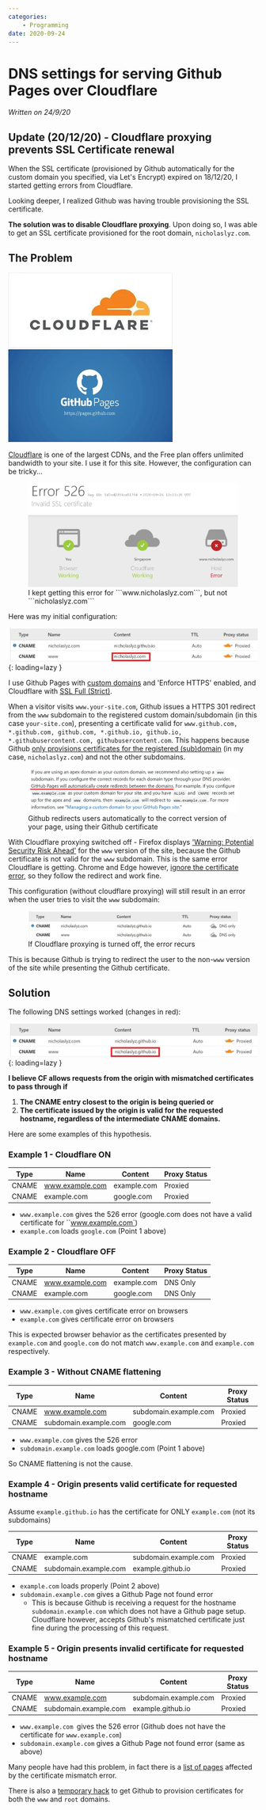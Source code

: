 ```yaml
---
categories:
    - Programming
date: 2020-09-24
---
```


# DNS settings for serving Github Pages over Cloudflare

_Written on 24/9/20_

## Update (20/12/20) - Cloudflare proxying prevents SSL Certificate renewal

When the SSL certificate (provisioned by Github automatically for the custom domain you specified, via Let's Encrypt) expired on 18/12/20, I started getting errors from Cloudflare.

Looking deeper, I realized Github was having trouble provisioning the SSL certificate.

**The solution was to disable Cloudflare proxying**. Upon doing so, I was able to get an SSL certificate provisioned for the root domain, `nicholaslyz.com`.

## The Problem

![](../../static/images/cloudflare-logo.jpg)
<img src="/static/images/github-pages-logo.jpg" width="332" alt="Github Logo" loading="lazy"/>

[Cloudflare](https://www.cloudflare.com) is one of the largest CDNs, and the Free plan offers unlimited bandwidth to your site. I use it for this site. However, the configuration can be tricky...

 <figure>
  <img src="/static/images/cf-error.jpg" alt="Cloudflare Error" loading="lazy"/>
  <figcaption>I kept getting this error for ```www.nicholaslyz.com```, but not ```nicholaslyz.com```</figcaption>
</figure>

Here was my initial configuration:

![](../../static/images/incorrect-config.jpg){: loading=lazy }

I use Github Pages with [custom domains](https://docs.github.com/en/github/working-with-github-pages/managing-a-custom-domain-for-your-github-pages-site#configuring-a-subdomain) and 'Enforce HTTPS' enabled, and Cloudflare with [SSL Full (Strict)](https://support.cloudflare.com/hc/en-us/articles/200170416-End-to-end-HTTPS-with-Cloudflare-Part-3-SSL-options#h_8afd8a8d-382d-4694-a2b2-44cbc9f637ef).

When a visitor visits `www.your-site.com`, Github issues a HTTPS 301 redirect from the `www` subdomain to the registered custom domain/subdomain (in this case `your-site.com`), presenting a certificate valid for `www.github.com, *.github.com, github.com, *.github.io, github.io, *.githubusercontent.com, githubusercontent.com`. This happens because Github [only provisions certificates for the registered (sub)domain](https://github.community/t/does-github-pages-support-https-for-www-and-subdomains/10360/2) (in my case, `nicholaslyz.com`) and not the other subdomains.

 <figure>
  <img src="/static/images/gh-pages.jpg" alt="Github redirection" loading="lazy"/>
  <figcaption>Github redirects users automatically to the correct version of your page, using their Github certificate</figcaption>
</figure>

With Cloudflare proxying switched off - Firefox displays ['Warning: Potential Security Risk Ahead'](https://support.mozilla.org/en-US/kb/what-does-your-connection-is-not-secure-mean) for the `www` version of the site, because the Github certificate is not valid for the `www` subdomain. This is the same error Cloudflare is getting. Chrome and Edge however, [ignore the certificate error](https://www.thesslstore.com/blog/chrome-fix-common-name-mismatch-error/), so they follow the redirect and work fine.

This configuration (without cloudflare proxying) will still result in an error when the user tries to visit the `www` subdomain:

<figure>
  <img src="/static/images/cf-no-proxy.jpg" alt="Cloudflare Error" loading="lazy"/>
  <figcaption>If Cloudflare proxying is turned off, the error recurs</figcaption>
</figure>

This is because Github is trying to redirect the user to the non-`www` version of the site while presenting the Github certificate.

## Solution

The following DNS settings worked (changes in red):

![](../../static/images/correct-config.jpg){: loading=lazy }

**I believe CF allows requests from the origin with mismatched certificates to pass through if**

1. **The CNAME entry closest to the origin is being queried or**
2. **The certificate issued by the origin is valid for the requested hostname, regardless of the intermediate CNAME domains.**

Here are some examples of this hypothesis.

### Example 1 - Cloudflare ON

| Type  | Name            | Content     | Proxy Status |
| ----- | --------------- | ----------- | ------------ |
| CNAME | www.example.com | example.com | Proxied      |
| CNAME | example.com     | google.com  | Proxied      |

-   `www.example.com` gives the 526 error (google.com does not have a valid certificate for ``www.example.com`)
-   `example.com` loads `google.com` (Point 1 above)

### Example 2 - Cloudflare OFF

| Type  | Name            | Content     | Proxy Status |
| ----- | --------------- | ----------- | ------------ |
| CNAME | www.example.com | example.com | DNS Only     |
| CNAME | example.com     | google.com  | DNS Only     |

-   `www.example.com` gives certificate error on browsers
-   `example.com` gives certificate error on browsers

This is expected browser behavior as the certificates presented by `example.com` and `google.com` do not match `www.example.com` and `example.com` respectively.

### Example 3 - Without CNAME flattening

| Type  | Name                  | Content               | Proxy Status |
| ----- | --------------------- | --------------------- | ------------ |
| CNAME | www.example.com       | subdomain.example.com | Proxied      |
| CNAME | subdomain.example.com | google.com            | Proxied      |

-   `www.example.com` gives the 526 error
-   `subdomain.example.com` loads google.com (Point 1 above)

So CNAME flattening is not the cause.

### Example 4 - Origin presents valid certificate for requested hostname

Assume `example.github.io` has the certificate for ONLY `example.com` (not its subdomains)

| Type  | Name                  | Content               | Proxy Status |
| ----- | --------------------- | --------------------- | ------------ |
| CNAME | example.com           | subdomain.example.com | Proxied      |
| CNAME | subdomain.example.com | example.github.io     | Proxied      |

-   `example.com` loads properly (Point 2 above)
-   `subdomain.example.com` gives a Github Page not found error
    -   This is because Github is receiving a request for the hostname `subdomain.example.com` which does not have a Github page setup. Cloudflare however, accepts Github's mismatched certificate just fine during the processing of this request.

### Example 5 - Origin presents invalid certificate for requested hostname

| Type  | Name                  | Content               | Proxy Status |
| ----- | --------------------- | --------------------- | ------------ |
| CNAME | www.example.com       | subdomain.example.com | Proxied      |
| CNAME | subdomain.example.com | example.github.io     | Proxied      |

-   `www.example.com `gives the 526 error (Github does not have the certificate for `www.example.com`)
-   `subdomain.example.com` gives a Github Page not found error (same as above)

Many people have had this problem, in fact there is a [list of pages](https://github.community/t/does-github-pages-support-https-for-www-and-subdomains/10360/39#M2417) affected by the certificate mismatch error.

There is also a [temporary hack](https://github.community/t/does-github-pages-support-https-for-www-and-subdomains/10360/29) to get Github to provision certificates for both the `www` and `root` domains.
